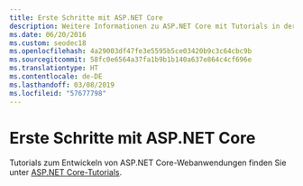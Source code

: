```yaml
---
title: Erste Schritte mit ASP.NET Core
description: Weitere Informationen zu ASP.NET Core mit Tutorials in der Dokumentation zu ASP.NET Core.
ms.date: 06/20/2016
ms.custom: seodec18
ms.openlocfilehash: 4a29003df47fe3e5595b5ce03420b9c3c64cbc9b
ms.sourcegitcommit: 58fc0e6564a37fa1b9b1b140a637e864c4cf696e
ms.translationtype: HT
ms.contentlocale: de-DE
ms.lasthandoff: 03/08/2019
ms.locfileid: "57677798"
---
```

# <a name="getting-started-with-aspnet-core"></a>Erste Schritte mit ASP.NET Core

Tutorials zum Entwickeln von ASP.NET Core-Webanwendungen finden Sie unter [ASP.NET Core-Tutorials](/aspnet/core/tutorials).
